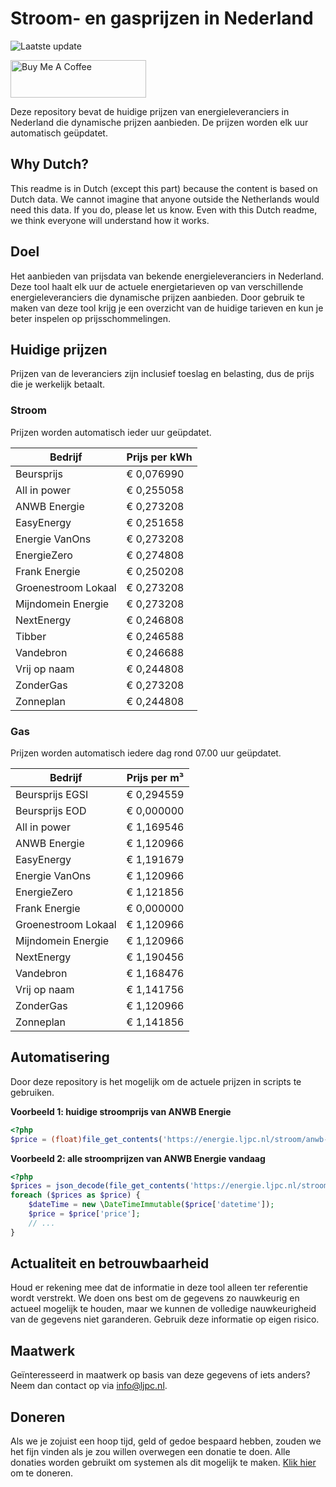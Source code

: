 # Stroom- en gasprijzen in Nederland

![Laatste update](https://img.shields.io/badge/laatste%20update-2024--01--18%2001%3A00%20CET-brightgreen)

<a href="https://www.buymeacoffee.com/Lars-" target="_blank"><img src="https://cdn.buymeacoffee.com/buttons/v2/default-orange.png" alt="Buy Me A Coffee" height="60" style="height: 60px !important;width: 217px !important;" ></a>

Deze repository bevat de huidige prijzen van energieleveranciers in Nederland die dynamische prijzen aanbieden. De prijzen worden elk uur automatisch geüpdatet.

## Why Dutch?

This readme is in Dutch (except this part) because the content is based on Dutch data. We cannot imagine that anyone outside the Netherlands would need this data. If you do, please let us know. Even with this Dutch readme, we think
everyone will understand how it works.

## Doel

Het aanbieden van prijsdata van bekende energieleveranciers in Nederland. Deze tool haalt elk uur de actuele energietarieven op van verschillende energieleveranciers die dynamische prijzen aanbieden. Door gebruik te maken van deze tool
krijg je een overzicht van de huidige tarieven en kun je beter inspelen op prijsschommelingen.

## Huidige prijzen

Prijzen van de leveranciers zijn inclusief toeslag en belasting, dus de prijs die je werkelijk betaalt.

### Stroom

Prijzen worden automatisch ieder uur geüpdatet.

 Bedrijf | Prijs per kWh 
---------|---------------
Beursprijs | € 0,076990
All in power | € 0,255058
ANWB Energie | € 0,273208
EasyEnergy | € 0,251658
Energie VanOns | € 0,273208
EnergieZero | € 0,274808
Frank Energie | € 0,250208
Groenestroom Lokaal | € 0,273208
Mijndomein Energie | € 0,273208
NextEnergy | € 0,246808
Tibber | € 0,246588
Vandebron | € 0,246688
Vrij op naam | € 0,244808
ZonderGas | € 0,273208
Zonneplan | € 0,244808


### Gas

Prijzen worden automatisch iedere dag rond 07.00 uur geüpdatet.

 Bedrijf | Prijs per m³ 
---------|--------------
Beursprijs EGSI | € 0,294559
Beursprijs EOD | € 0,000000
All in power | € 1,169546
ANWB Energie | € 1,120966
EasyEnergy | € 1,191679
Energie VanOns | € 1,120966
EnergieZero | € 1,121856
Frank Energie | € 0,000000
Groenestroom Lokaal | € 1,120966
Mijndomein Energie | € 1,120966
NextEnergy | € 1,190456
Vandebron | € 1,168476
Vrij op naam | € 1,141756
ZonderGas | € 1,120966
Zonneplan | € 1,141856


## Automatisering

Door deze repository is het mogelijk om de actuele prijzen in scripts te gebruiken.

**Voorbeeld 1: huidige stroomprijs van ANWB Energie**

```php
<?php
$price = (float)file_get_contents('https://energie.ljpc.nl/stroom/anwb-energie-nu.txt');

```

**Voorbeeld 2: alle stroomprijzen van ANWB Energie vandaag**

```php
<?php
$prices = json_decode(file_get_contents('https://energie.ljpc.nl/stroom/all-in-power-vandaag.json'),true);
foreach ($prices as $price) {
    $dateTime = new \DateTimeImmutable($price['datetime']);
    $price = $price['price'];
    // ...
}
```

## Actualiteit en betrouwbaarheid

Houd er rekening mee dat de informatie in deze tool alleen ter referentie wordt verstrekt. We doen ons best om de gegevens zo nauwkeurig en actueel mogelijk te houden, maar we kunnen de volledige nauwkeurigheid van de gegevens niet
garanderen. Gebruik deze informatie op eigen risico.

## Maatwerk

Geïnteresseerd in maatwerk op basis van deze gegevens of iets anders? Neem dan contact op
via [info@ljpc.nl](mailto:info@ljpc.nl?subject=Energie%20prijzen).

## Doneren

Als we je zojuist een hoop tijd, geld of gedoe bespaard hebben, zouden we het fijn vinden als je zou willen overwegen een
donatie te doen. Alle donaties worden gebruikt om systemen als dit mogelijk te
maken. [Klik hier](https://www.buymeacoffee.com/Lars-) om te doneren.
